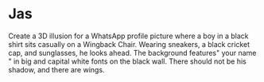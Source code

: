 # Jas
Create a 3D illusion for a WhatsApp profile picture where a boy in a black shirt sits casually on a Wingback Chair.  Wearing sneakers, a black cricket cap,  and sunglasses, he looks ahead. The background features" your name " in big  and capital white fonts on the black wall.  There should not be his shadow, and there  are wings.
